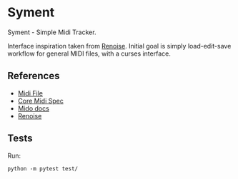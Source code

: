 # Syment

Syment - Simple Midi Tracker.

Interface inspiration taken from [Renoise](https://www.renoise.com).
Initial goal is simply load-edit-save workflow for general MIDI files,
with a curses interface.

## References

* [Midi File](https://www.blitter.com/~russtopia/MIDI/~jglatt/tech/midifile.htm)
* [Core Midi Spec](https://midi.org/midi-1-0-core-specifications)
* [Mido docs](https://mido.readthedocs.io/en/stable/index.html)
* [Renoise](https://www.renoise.com)

## Tests

Run:

```
python -m pytest test/
```
